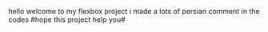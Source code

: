 hello welcome to my flexbox project i made a lots of persian comment in the codes 
#hope this project help you#
